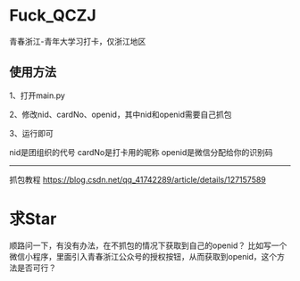 # Fuck_QCZJ

青春浙江-青年大学习打卡，仅浙江地区

## 使用方法
1、打开main.py

2、修改nid、cardNo、openid，其中nid和openid需要自己抓包

3、运行即可

nid是团组织的代号
cardNo是打卡用的昵称
openid是微信分配给你的识别码

--------
抓包教程 https://blog.csdn.net/qq_41742289/article/details/127157589

# 求Star
顺路问一下，有没有办法，在不抓包的情况下获取到自己的openid？
比如写一个微信小程序，里面引入青春浙江公众号的授权按钮，从而获取到openid，这个方法是否可行？
